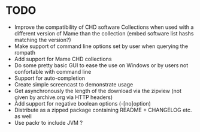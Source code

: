 TODO
====

-   Improve the compatibility of CHD software Collections when used with 
    a different version of Mame than the collection 
    (embed software list hashs matching the version?)
-   Make support of command line options set by user when querying the rompath
-   Add support for Mame CHD collections
-   Do some pretty basic GUI to ease the use on Windows or by users not 
    confortable with command line
-   Support for auto-completion
-   Create simple screencast to demonstrate usage
-   Get asynchronously the length of the download via the zipview 
    (not given by archive.org via HTTP headers)
-   Add support for negative boolean options (-[no]option)
-   Distribute as a zipped package containing README + CHANGELOG etc. as
    well
-   Use packr to include JVM ?
